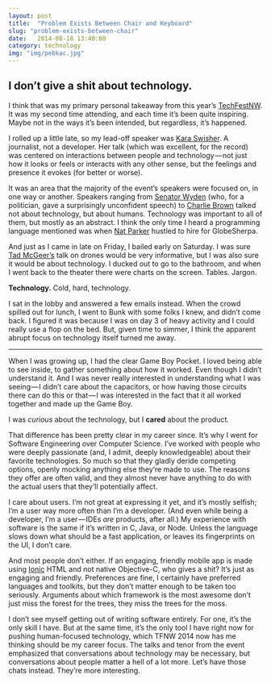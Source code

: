 ```yaml
---
layout: post
title:  "Problem Exists Between Chair and Keyboard"
slug: "problem-exists-between-chair"
date:   2014-08-18 13:40:00
category: technology
img: "img/pebkac.jpg"
---
```


## I don’t give a shit about technology.

I think that was my primary personal takeaway from this year’s [TechFestNW](http://techfestnw.com/). It was my second time attending, and each time it’s been quite inspiring. Maybe not in the ways it’s been intended, but regardless, it’s happened.

I rolled up a little late, so my lead-off speaker was [Kara Swisher](https://recode.net/author/kara-swisher/). A journalist, not a developer. Her talk (which was excellent, for the record) was centered on interactions between people and technology — not just how it looks or feels or interacts with any other sense, but the feelings and presence it evokes (for better or worse).

It was an area that the majority of the event’s speakers were focused on, in one way or another. Speakers ranging from [Senator Wyden](http://techfestnw.com/lineup/senator-ron-wyden/) (who, for a politician, gave a surprisingly unconfident speech) to [Charlie Brown](http://techfestnw.com/lineup/charlie-brown/) talked not about technology, but about humans. Technology was important to all of them, but mostly as an abstract. I think the only time I heard a programming language mentioned was when [Nat Parker](http://techfestnw.com/lineup/nat-parker/) hustled to hire for GlobeSherpa.

And just as I came in late on Friday, I bailed early on Saturday. I was sure [Tad McGeer’s](http://techfestnw.com/lineup/tad-mcgeer/) talk on drones would be very informative, but I was also sure it would be about technology. I ducked out to go to the bathroom, and when I went back to the theater there were charts on the screen. Tables. Jargon.

**Technology.** Cold, hard, technology.

I sat in the lobby and answered a few emails instead. When the crowd spilled out for lunch, I went to Bunk with some folks I knew, and didn’t come back. I figured it was because I was on day 3 of heavy activity and I could really use a flop on the bed. But, given time to simmer, I think the apparent abrupt focus on technology itself turned me away.

---

When I was growing up, I had the clear Game Boy Pocket. I loved being able to see inside, to gather something about how it worked. Even though I didn’t understand it. And I was never really interested in understanding what I was seeing — I didn’t care about the capacitors, or how having those circuits there can do this or that — I was interested in the fact that it all worked together and made up the Game Boy.

I was *curious* about the technology, but I **cared** about the product.

That difference has been pretty clear in my career since. It’s why I went for Software Engineering over Computer Science. I’ve worked with people who were deeply passionate (and, I admit, deeply knowledgeable) about their favorite technologies. So much so that they gladly deride competing options, openly mocking anything else they’re made to use. The reasons they offer are often valid, and they almost never have anything to do with the actual users that they’ll potentially affect.

I care about users. I’m not great at expressing it yet, and it’s mostly selfish; I’m a user way more often than I’m a developer. (And even while being a developer, I’m a user — IDEs *are* products, after all.) My experience with software is the same if it’s written in C, Java, or Node. Unless the language slows down what should be a fast application, or leaves its fingerprints on the UI, I don’t care.

And most people don’t either. If an engaging, friendly mobile app is made using [Ionic](http://ionicframework.com/) HTML and not native Objective-C, who gives a shit? It’s just as engaging and friendly. Preferences are fine, I certainly have preferred languages and toolkits, but they don’t matter enough to be taken too seriously. Arguments about which framework is the most awesome don’t just miss the forest for the trees, they miss the trees for the moss.

I don’t see myself getting out of writing software entirely. For one, it’s the only skill I have. But at the same time, it’s the only tool I have right now for pushing human-focused technology, which TFNW 2014 now has me thinking should be my career focus. The talks and tenor from the event emphasized that conversations about technology may be necessary, but conversations about people matter a hell of a lot more. Let’s have those chats instead. They’re more interesting.
